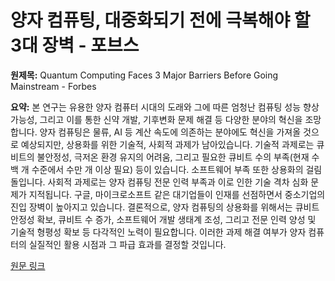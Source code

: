 # 양자 컴퓨팅, 대중화되기 전에 극복해야 할 3대 장벽 - 포브스

**원제목:** Quantum Computing Faces 3 Major Barriers Before Going Mainstream - Forbes

**요약:** 본 연구는 유용한 양자 컴퓨터 시대의 도래와 그에 따른 엄청난 컴퓨팅 성능 향상 가능성, 그리고 이를 통한 신약 개발, 기후변화 문제 해결 등 다양한 분야의 혁신을 조망합니다.  양자 컴퓨팅은 물류, AI 등 계산 속도에 의존하는 분야에도 혁신을 가져올 것으로 예상되지만, 상용화를 위한 기술적, 사회적 과제가 남아있습니다.  기술적 과제로는 큐비트의 불안정성, 극저온 환경 유지의 어려움, 그리고 필요한 큐비트 수의 부족(현재 수백 개 수준에서 수만 개 이상 필요) 등이 있습니다.  소프트웨어 부족 또한 상용화의 걸림돌입니다.  사회적 과제로는 양자 컴퓨팅 전문 인력 부족과 이로 인한 기술 격차 심화 문제가 지적됩니다.  구글, 마이크로소프트 같은 대기업들이 인재를 선점하면서 중소기업의 진입 장벽이 높아지고 있습니다.  결론적으로, 양자 컴퓨팅의 상용화를 위해서는 큐비트 안정성 확보, 큐비트 수 증가, 소프트웨어 개발 생태계 조성, 그리고 전문 인력 양성 및 기술적 형평성 확보 등 다각적인 노력이 필요합니다.  이러한 과제 해결 여부가 양자 컴퓨터의 실질적인 활용 시점과 그 파급 효과를 결정할 것입니다.

[원문 링크](https://www.forbes.com/sites/bernardmarr/2025/07/23/quantum-computing-faces-3-major-barriers-before-going-mainstream/)
